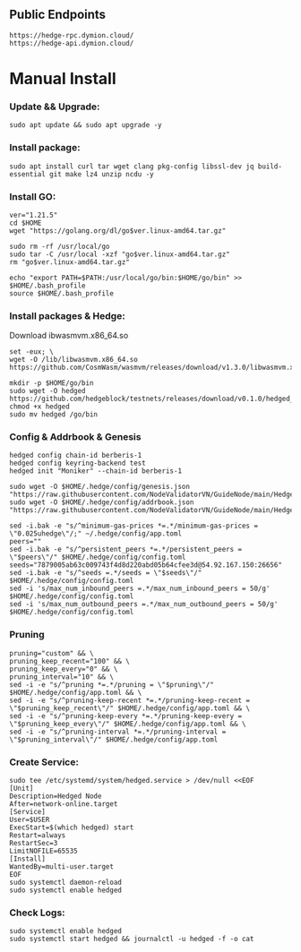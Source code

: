 ## Public Endpoints

    https://hedge-rpc.dymion.cloud/
    https://hedge-api.dymion.cloud/

# Manual Install

### Update && Upgrade:

    sudo apt update && sudo apt upgrade -y
    
### Install package:

    sudo apt install curl tar wget clang pkg-config libssl-dev jq build-essential git make lz4 unzip ncdu -y
    
### Install GO:

    ver="1.21.5" 
    cd $HOME 
    wget "https://golang.org/dl/go$ver.linux-amd64.tar.gz" 

    sudo rm -rf /usr/local/go 
    sudo tar -C /usr/local -xzf "go$ver.linux-amd64.tar.gz" 
    rm "go$ver.linux-amd64.tar.gz"

    echo "export PATH=$PATH:/usr/local/go/bin:$HOME/go/bin" >> $HOME/.bash_profile
    source $HOME/.bash_profile
    
### Install packages & Hedge:

Download ibwasmvm.x86_64.so

    set -eux; \
    wget -O /lib/libwasmvm.x86_64.so https://github.com/CosmWasm/wasmvm/releases/download/v1.3.0/libwasmvm.x86_64.so

    mkdir -p $HOME/go/bin
    sudo wget -O hedged https://github.com/hedgeblock/testnets/releases/download/v0.1.0/hedged_linux_amd64_v0.1.0
    chmod +x hedged
    sudo mv hedged /go/bin

### Config & Addrbook & Genesis

    hedged config chain-id berberis-1
    hedged config keyring-backend test
    hedged init "Moniker" --chain-id berberis-1

    sudo wget -O $HOME/.hedge/config/genesis.json "https://raw.githubusercontent.com/NodeValidatorVN/GuideNode/main/Hedge/genesis.json"
    sudo wget -O $HOME/.hedge/config/addrbook.json "https://raw.githubusercontent.com/NodeValidatorVN/GuideNode/main/Hedge/addrbook.json"
  
    sed -i.bak -e "s/^minimum-gas-prices *=.*/minimum-gas-prices = \"0.025uhedge\"/;" ~/.hedge/config/app.toml
    peers=""
    sed -i.bak -e "s/^persistent_peers *=.*/persistent_peers = \"$peers\"/" $HOME/.hedge/config/config.toml
    seeds="7879005ab63c009743f4d8d220abd05b64cfee3d@54.92.167.150:26656"
    sed -i.bak -e "s/^seeds =.*/seeds = \"$seeds\"/" $HOME/.hedge/config/config.toml
    sed -i 's/max_num_inbound_peers =.*/max_num_inbound_peers = 50/g' $HOME/.hedge/config/config.toml
    sed -i 's/max_num_outbound_peers =.*/max_num_outbound_peers = 50/g' $HOME/.hedge/config/config.toml

### Pruning

    pruning="custom" && \
    pruning_keep_recent="100" && \
    pruning_keep_every="0" && \
    pruning_interval="10" && \
    sed -i -e "s/^pruning *=.*/pruning = \"$pruning\"/" $HOME/.hedge/config/app.toml && \
    sed -i -e "s/^pruning-keep-recent *=.*/pruning-keep-recent = \"$pruning_keep_recent\"/" $HOME/.hedge/config/app.toml && \
    sed -i -e "s/^pruning-keep-every *=.*/pruning-keep-every = \"$pruning_keep_every\"/" $HOME/.hedge/config/app.toml && \
    sed -i -e "s/^pruning-interval *=.*/pruning-interval = \"$pruning_interval\"/" $HOME/.hedge/config/app.toml

### Create Service:

    sudo tee /etc/systemd/system/hedged.service > /dev/null <<EOF
    [Unit]
    Description=Hedged Node
    After=network-online.target
    [Service]
    User=$USER
    ExecStart=$(which hedged) start
    Restart=always
    RestartSec=3
    LimitNOFILE=65535
    [Install]
    WantedBy=multi-user.target
    EOF
    sudo systemctl daemon-reload
    sudo systemctl enable hedged
    
### Check Logs:
    sudo systemctl enable hedged
    sudo systemctl start hedged && journalctl -u hedged -f -o cat
